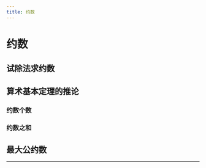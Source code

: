 ```yaml
---
title: 约数
---
```


# 约数

<script type="text/javascript" src="/include/head.js"></script>

## 试除法求约数

## 算术基本定理的推论

### 约数个数

### 约数之和

## 最大公约数

---

<script type="text/javascript" src="/include/tail.js"></script>
